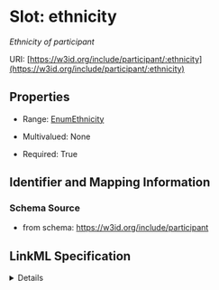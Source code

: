 # Slot: ethnicity
_Ethnicity of participant_


URI: [https://w3id.org/include/participant/:ethnicity](https://w3id.org/include/participant/:ethnicity)



<!-- no inheritance hierarchy -->




## Properties

* Range: [EnumEthnicity](EnumEthnicity.md)
* Multivalued: None



* Required: True





## Identifier and Mapping Information







### Schema Source


* from schema: https://w3id.org/include/participant




## LinkML Specification

<details>
```yaml
name: ethnicity
definition_uri: include:ethnicity
description: Ethnicity of participant
title: Ethnicity
from_schema: https://w3id.org/include/participant
rank: 1000
alias: ethnicity
domain_of:
- Participant
range: enum_ethnicity
required: true

```
</details>
